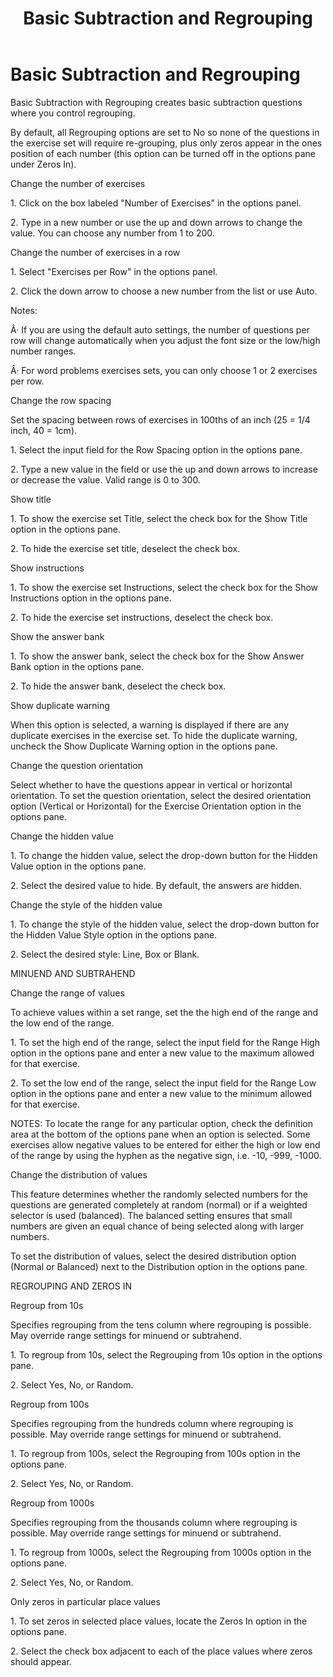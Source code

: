 ﻿---
title: Basic Subtraction and Regrouping
category: activities
---

# Basic Subtraction and Regrouping

Basic Subtraction with Regrouping creates basic subtraction questions where you control regrouping.

By default, all Regrouping options are set to No so none of the questions in the exercise set will require re-grouping, plus only zeros appear in the ones position of each number (this option can be turned off in the options pane under Zeros In).

Change the number of exercises

1\. Click on the box labeled "Number of Exercises" in the options panel.

2\. Type in a new number or use the up and down arrows to change the value. You can choose any number from 1 to 200.

Change the number of exercises in a row

1\. Select "Exercises per Row" in the options panel.

2\. Click the down arrow to choose a new number from the list or use Auto.

Notes:

Â· If you are using the default auto settings, the number of questions per row will change automatically when you adjust the font size or the low/high number ranges.

Â· For word problems exercises sets, you can only choose 1 or 2 exercises per row.

Change the row spacing

Set the spacing between rows of exercises in 100ths of an inch (25 = 1/4 inch, 40 = 1cm).

1\. Select the input field for the Row Spacing option in the options pane.

2\. Type a new value in the field or use the up and down arrows to increase or decrease the value. Valid range is 0 to 300.

Show title

1\. To show the exercise set Title, select the check box for the Show Title option in the options pane.

2\. To hide the exercise set title, deselect the check box.

Show instructions

1\. To show the exercise set Instructions, select the check box for the Show Instructions option in the options pane.

2\. To hide the exercise set instructions, deselect the check box.

Show the answer bank

1\. To show the answer bank, select the check box for the Show Answer Bank option in the options pane.

2\. To hide the answer bank, deselect the check box.

Show duplicate warning

When this option is selected, a warning is displayed if there are any duplicate exercises in the exercise set. To hide the duplicate warning, uncheck the Show Duplicate Warning option in the options pane.

Change the question orientation

Select whether to have the questions appear in vertical or horizontal orientation. To set the question orientation, select the desired orientation option (Vertical or Horizontal) for the Exercise Orientation option in the options pane.

Change the hidden value

1\. To change the hidden value, select the drop-down button for the Hidden Value option in the options pane.

2\. Select the desired value to hide. By default, the answers are hidden.

Change the style of the hidden value

1\. To change the style of the hidden value, select the drop-down button for the Hidden Value Style option in the options pane.

2\. Select the desired style: Line, Box or Blank.

MINUEND AND SUBTRAHEND

Change the range of values

To achieve values within a set range, set the the high end of the range and the low end of the range.

1\. To set the high end of the range, select the input field for the Range High option in the options pane and enter a new value to the maximum allowed for that exercise.

2\. To set the low end of the range, select the input field for the Range Low option in the options pane and enter a new value to the minimum allowed for that exercise.

NOTES: To locate the range for any particular option, check the definition area at the bottom of the options pane when an option is selected. Some exercises allow negative values to be entered for either the high or low end of the range by using the hyphen as the negative sign, i.e. -10, -999, -1000.

Change the distribution of values

This feature determines whether the randomly selected numbers for the questions are generated completely at random (normal) or if a weighted selector is used (balanced). The balanced setting ensures that small numbers are given an equal chance of being selected along with larger numbers.

To set the distribution of values, select the desired distribution option (Normal or Balanced) next to the Distribution option in the options pane.

REGROUPING AND ZEROS IN

Regroup from 10s

Specifies regrouping from the tens column where regrouping is possible. May override range settings for minuend or subtrahend.

1\. To regroup from 10s, select the Regrouping from 10s option in the options pane.

2\. Select Yes, No, or Random.

Regroup from 100s

Specifies regrouping from the hundreds column where regrouping is possible. May override range settings for minuend or subtrahend.

1\. To regroup from 100s, select the Regrouping from 100s option in the options pane.

2\. Select Yes, No, or Random.

Regroup from 1000s

Specifies regrouping from the thousands column where regrouping is possible. May override range settings for minuend or subtrahend.

1\. To regroup from 1000s, select the Regrouping from 1000s option in the options pane.

2\. Select Yes, No, or Random.

Only zeros in particular place values

1\. To set zeros in selected place values, locate the Zeros In option in the options pane.

2\. Select the check box adjacent to each of the place values where zeros should appear.
